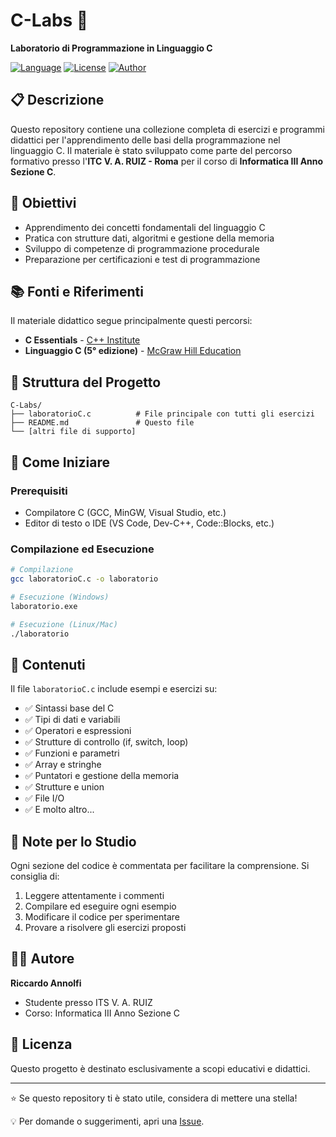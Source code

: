 # C-Labs 🔬
**Laboratorio di Programmazione in Linguaggio C**

[![Language](https://img.shields.io/badge/Language-C-blue.svg)](https://en.wikipedia.org/wiki/C_(programming_language))
[![License](https://img.shields.io/badge/License-Educational-green.svg)](#)
[![Author](https://img.shields.io/badge/Author-Riccardo_Annolfi-orange.svg)](https://github.com/RicAnn)

## 📋 Descrizione

Questo repository contiene una collezione completa di esercizi e programmi didattici per l'apprendimento delle basi della programmazione nel linguaggio C. Il materiale è stato sviluppato come parte del percorso formativo presso l'**ITC V. A. RUIZ - Roma** per il corso di **Informatica III Anno Sezione C**.

## 🎯 Obiettivi

- Apprendimento dei concetti fondamentali del linguaggio C
- Pratica con strutture dati, algoritmi e gestione della memoria
- Sviluppo di competenze di programmazione procedurale
- Preparazione per certificazioni e test di programmazione

## 📚 Fonti e Riferimenti

Il materiale didattico segue principalmente questi percorsi:

- **C Essentials** - [C++ Institute](https://cppinstitute.org/)
- **Linguaggio C (5° edizione)** - [McGraw Hill Education](https://www.mheducation.it/linguaggio-c-5-ed-9788838668210-italy)

## 📁 Struttura del Progetto

```
C-Labs/
├── laboratorioC.c          # File principale con tutti gli esercizi
├── README.md               # Questo file
└── [altri file di supporto]
```

## 🚀 Come Iniziare

### Prerequisiti

- Compilatore C (GCC, MinGW, Visual Studio, etc.)
- Editor di testo o IDE (VS Code, Dev-C++, Code::Blocks, etc.)

### Compilazione ed Esecuzione

```bash
# Compilazione
gcc laboratorioC.c -o laboratorio

# Esecuzione (Windows)
laboratorio.exe

# Esecuzione (Linux/Mac)
./laboratorio
```

## 🔧 Contenuti

Il file `laboratorioC.c` include esempi e esercizi su:

- ✅ Sintassi base del C
- ✅ Tipi di dati e variabili
- ✅ Operatori e espressioni
- ✅ Strutture di controllo (if, switch, loop)
- ✅ Funzioni e parametri
- ✅ Array e stringhe
- ✅ Puntatori e gestione della memoria
- ✅ Strutture e union
- ✅ File I/O
- ✅ E molto altro...

## 📝 Note per lo Studio

Ogni sezione del codice è commentata per facilitare la comprensione. Si consiglia di:

1. Leggere attentamente i commenti
2. Compilare ed eseguire ogni esempio
3. Modificare il codice per sperimentare
4. Provare a risolvere gli esercizi proposti

## 👨‍🎓 Autore

**Riccardo Annolfi**
- Studente presso ITS V. A. RUIZ
- Corso: Informatica III Anno Sezione C

## 📄 Licenza

Questo progetto è destinato esclusivamente a scopi educativi e didattici.

---

⭐ Se questo repository ti è stato utile, considera di mettere una stella!

💡 Per domande o suggerimenti, apri una [Issue](https://github.com/RicAnn/C-Labs/issues).
